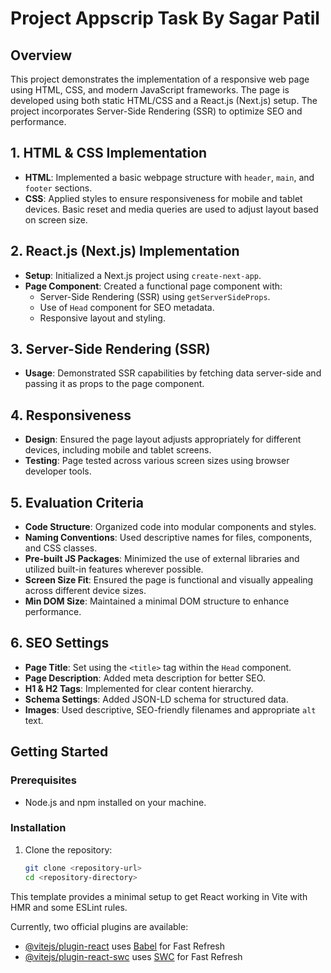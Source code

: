 # Project Appscrip Task By Sagar Patil

## Overview

This project demonstrates the implementation of a responsive web page using HTML, CSS, and modern JavaScript frameworks. The page is developed using both static HTML/CSS and a React.js (Next.js) setup. The project incorporates Server-Side Rendering (SSR) to optimize SEO and performance.

## 1. HTML & CSS Implementation

- **HTML**: Implemented a basic webpage structure with `header`, `main`, and `footer` sections.
- **CSS**: Applied styles to ensure responsiveness for mobile and tablet devices. Basic reset and media queries are used to adjust layout based on screen size.

## 2. React.js (Next.js) Implementation

- **Setup**: Initialized a Next.js project using `create-next-app`.
- **Page Component**: Created a functional page component with:
  - Server-Side Rendering (SSR) using `getServerSideProps`.
  - Use of `Head` component for SEO metadata.
  - Responsive layout and styling.

## 3. Server-Side Rendering (SSR)

- **Usage**: Demonstrated SSR capabilities by fetching data server-side and passing it as props to the page component.

## 4. Responsiveness

- **Design**: Ensured the page layout adjusts appropriately for different devices, including mobile and tablet screens.
- **Testing**: Page tested across various screen sizes using browser developer tools.

## 5. Evaluation Criteria

- **Code Structure**: Organized code into modular components and styles.
- **Naming Conventions**: Used descriptive names for files, components, and CSS classes.
- **Pre-built JS Packages**: Minimized the use of external libraries and utilized built-in features wherever possible.
- **Screen Size Fit**: Ensured the page is functional and visually appealing across different device sizes.
- **Min DOM Size**: Maintained a minimal DOM structure to enhance performance.

## 6. SEO Settings

- **Page Title**: Set using the `<title>` tag within the `Head` component.
- **Page Description**: Added meta description for better SEO.
- **H1 & H2 Tags**: Implemented for clear content hierarchy.
- **Schema Settings**: Added JSON-LD schema for structured data.
- **Images**: Used descriptive, SEO-friendly filenames and appropriate `alt` text.

## Getting Started

### Prerequisites

- Node.js and npm installed on your machine.

### Installation

1. Clone the repository:

   ```bash
   git clone <repository-url>
   cd <repository-directory>
   ```

This template provides a minimal setup to get React working in Vite with HMR and some ESLint rules.

Currently, two official plugins are available:

- [@vitejs/plugin-react](https://github.com/vitejs/vite-plugin-react/blob/main/packages/plugin-react/README.md) uses [Babel](https://babeljs.io/) for Fast Refresh
- [@vitejs/plugin-react-swc](https://github.com/vitejs/vite-plugin-react-swc) uses [SWC](https://swc.rs/) for Fast Refresh
